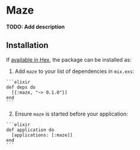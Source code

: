 # Maze

**TODO: Add description**

## Installation

If [available in Hex](https://hex.pm/docs/publish), the package can be installed as:

  1. Add `maze` to your list of dependencies in `mix.exs`:

    ```elixir
    def deps do
      [{:maze, "~> 0.1.0"}]
    end
    ```

  2. Ensure `maze` is started before your application:

    ```elixir
    def application do
      [applications: [:maze]]
    end
    ```

